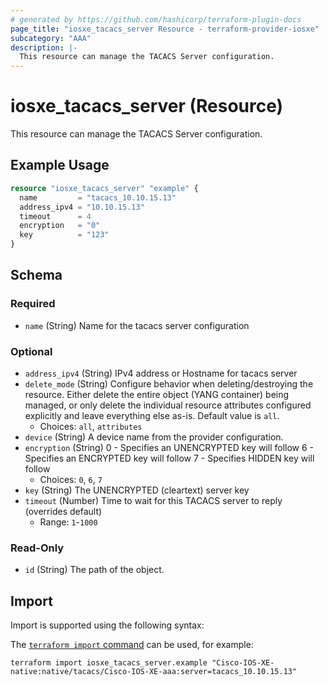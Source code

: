 ```yaml
---
# generated by https://github.com/hashicorp/terraform-plugin-docs
page_title: "iosxe_tacacs_server Resource - terraform-provider-iosxe"
subcategory: "AAA"
description: |-
  This resource can manage the TACACS Server configuration.
---
```


# iosxe_tacacs_server (Resource)

This resource can manage the TACACS Server configuration.

## Example Usage

```terraform
resource "iosxe_tacacs_server" "example" {
  name         = "tacacs_10.10.15.13"
  address_ipv4 = "10.10.15.13"
  timeout      = 4
  encryption   = "0"
  key          = "123"
}
```

<!-- schema generated by tfplugindocs -->
## Schema

### Required

- `name` (String) Name for the tacacs server configuration

### Optional

- `address_ipv4` (String) IPv4 address or Hostname for tacacs server
- `delete_mode` (String) Configure behavior when deleting/destroying the resource. Either delete the entire object (YANG container) being managed, or only delete the individual resource attributes configured explicitly and leave everything else as-is. Default value is `all`.
  - Choices: `all`, `attributes`
- `device` (String) A device name from the provider configuration.
- `encryption` (String) 0 - Specifies an UNENCRYPTED key will follow 6 - Specifies an ENCRYPTED key will follow 7 - Specifies HIDDEN key will follow
  - Choices: `0`, `6`, `7`
- `key` (String) The UNENCRYPTED (cleartext) server key
- `timeout` (Number) Time to wait for this TACACS server to reply (overrides default)
  - Range: `1`-`1000`

### Read-Only

- `id` (String) The path of the object.

## Import

Import is supported using the following syntax:

The [`terraform import` command](https://developer.hashicorp.com/terraform/cli/commands/import) can be used, for example:

```shell
terraform import iosxe_tacacs_server.example "Cisco-IOS-XE-native:native/tacacs/Cisco-IOS-XE-aaa:server=tacacs_10.10.15.13"
```
